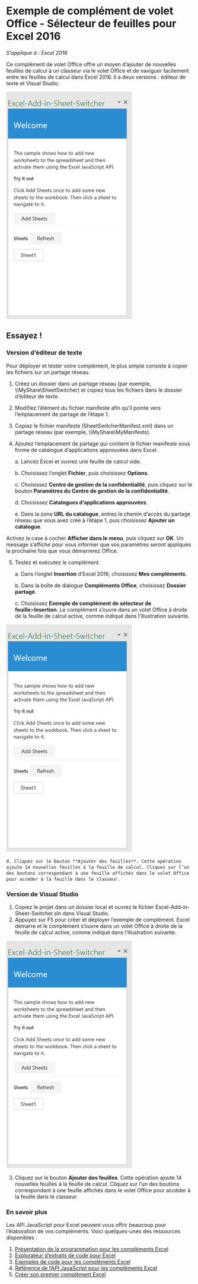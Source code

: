 # Exemple de complément de volet Office - Sélecteur de feuilles pour Excel 2016

_S’applique à : Excel 2016_

Ce complément de volet Office offre un moyen d’ajouter de nouvelles feuilles de calcul à un classeur via le volet Office et de naviguer facilement entre les feuilles de calcul dans Excel 2016. Il a deux versions : éditeur de texte et Visual Studio.

![Exemple de sélecteur de feuilles](../images/SheetSwitcher_taskpane.PNG)

## Essayez !
### Version d’éditeur de texte

Pour déployer et tester votre complément, le plus simple consiste à copier les fichiers sur un partage réseau.

1.  Créez un dossier dans un partage réseau (par exemple, \\\MyShare\SheetSwitcher) et copiez tous les fichiers dans le dossier d’éditeur de texte. 
2.  Modifiez l’élément <SourceLocation> du fichier manifeste afin qu’il pointe vers l’emplacement de partage de l’étape 1. 
3.  Copiez le fichier manifeste (SheetSwitcherManifest.xml) dans un partage réseau (par exemple, \\\MyShare\MyManifests).
4.  Ajoutez l’emplacement de partage qui contient le fichier manifeste sous forme de catalogue d’applications approuvées dans Excel.

    a. Lancez Excel et ouvrez une feuille de calcul vide.  
    
    b. Choisissez l’onglet **Fichier**, puis choisissez **Options**.
    
    c. Choisissez **Centre de gestion de la confidentialité**, puis cliquez sur le bouton **Paramètres du Centre de gestion de la confidentialité**.
    
    d. Choisissez **Catalogues d’applications approuvées**.
    
    e. Dans la zone **URL du catalogue**, entrez le chemin d’accès du partage réseau que vous avez créé à l’étape 1, puis choisissez **Ajouter un catalogue**.
    
   Activez la case à cocher **Afficher dans le menu**, puis cliquez sur **OK**. Un message s’affiche pour vous informer que vos paramètres seront appliqués la prochaine fois que vous démarrerez Office. 
        
5.  Testez et exécutez le complément. 

    a. Dans l’onglet **Insertion** d’Excel 2016, choisissez **Mes compléments**. 
    
    b. Dans la boîte de dialogue **Compléments Office**, choisissez **Dossier partagé**.
    
    c. Choisissez **Exemple de complément de sélecteur de feuille**>**Insertion**. Le complément s’ouvre dans un volet Office à droite de la feuille de calcul active, comme indiqué dans l’illustration suivante. 
        
  ![Exemple de sélecteur de feuilles](../images/SheetSwitcher_taskpane.PNG)

    d. Cliquez sur le bouton **Ajouter des feuilles**. Cette opération ajoute 14 nouvelles feuilles à la feuille de calcul. Cliquez sur l’un des boutons correspondant à une feuille affichés dans le volet Office pour accéder à la feuille dans le classeur.
        

### Version de Visual Studio
1.  Copiez le projet dans un dossier local et ouvrez le fichier Excel-Add-in-Sheet-Switcher.sln dans Visual Studio.
2.  Appuyez sur F5 pour créer et déployer l’exemple de complément. Excel démarre et le complément s’ouvre dans un volet Office à droite de la feuille de calcul active, comme indiqué dans l’illustration suivante. 
        
  ![Exemple de sélecteur de feuilles](../images/SheetSwitcher_taskpane.PNG)

3. Cliquez sur le bouton **Ajouter des feuilles**. Cette opération ajoute 14 nouvelles feuilles à la feuille de calcul. Cliquez sur l’un des boutons correspondant à une feuille affichés dans le volet Office pour accéder à la feuille dans le classeur.



### En savoir plus

Les API JavaScript pour Excel peuvent vous offrir beaucoup pour l’élaboration de vos compléments. Voici quelques-unes des ressources disponibles : 

1.  [Présentation de la programmation pour les compléments Excel](https://github.com/OfficeDev/office-js-docs/blob/master/excel/excel-add-ins-programming-overview.md)
2.  [Explorateur d’extraits de code pour Excel](http://officesnippetexplorer.azurewebsites.net/#/snippets/excel)
3.  [Exemples de code pour les compléments Excel](https://github.com/OfficeDev/office-js-docs/blob/master/excel/excel-add-ins-code-samples.md) 
4.  [Référence de l’API JavaScript pour les compléments Excel](https://github.com/OfficeDev/office-js-docs/blob/master/excel/excel-add-ins-javascript-reference.md)
5.  [Créer son premier complément Excel](https://github.com/OfficeDev/office-js-docs/blob/master/excel/build-your-first-excel-add-in.md)
